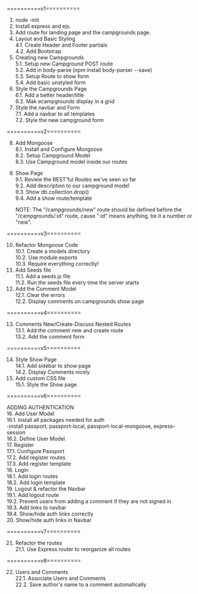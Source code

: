 ==========v1==========	

1. node -init  
2. Install express and ejs.  
3. Add route for landing page and the campgrounds page.  
4. Layout and Basic Styling  
	4.1. Create Header and Footer partials  
	4.2. Add Bootstrap  
5. Creating new Campgrounds  
	5.1. Setup new Campground POST route  
	5.2. Add in body-parse (npm install body-parser --save)  
	5.3. Setup Route to show form  
	5.4. Add basic unstyled form  
6. Style the Campgrounds Page  
	6.1. Add a better header/title  
	6.2. Mak ecampgrounds display in a grid  
7. Style the navbar and Form  
	7.1. Add a navbar to all templates  
	7.2. Style the new campground form  

==========v2==========	
  
8. Add Mongoose  
	8.1. Install and Configure Mongoose  
	8.2. Setup Campground Model  
	8.3. Use Campground model inside our routes  
9. Show Page  
	9.1. Review the REST'ful Routes we've seen so far  
	9.2. Add description to our campground model  
	9.3. Show db.collection.drop()  
	9.4. Add a show route/template  
  
	NOTE: The "/campgrounds/new" route should be defined before the "/campgrounds/:id" route, cause ":id" means anything, be it a number or "new".  
   	
==========v3==========	
  
10. Refactor Mongoose Code  
	10.1. Create a models directory  
	10.2. Use module.exports  
	10.3. Require everything correctly!  
11. Add Seeds file  
	11.1. Add a seeds.js file  
	11.2. Run the seeds file every time the server starts  
12. Add the Comment Model  
	12.1. Clear the errors  
	12.2. Display comments on campgrounds show page  
  
==========v4==========  
  
13. Comments New/Create-Discuss Nested Routes  
	13.1. Add the comment new and create route  
	13.2. Add the comment form  
  
==========v5==========  
  
14. Style Show Page  
	14.1. Add sidebar to show page  
	14.2. Display Comments nicely  
15. Add custom CSS file  
	15.1. Style the Show page  
  
==========v6==========  
  
ADDING AUTHENTICATION  
16. Add User Model  
	16.1. Install all packages needed for auth  
		-install passport, passport-local, passport-local-mongoose, express-session  
	16.2. Define User Model  
17. Register  
	17.1. Configure Passport  
	17.2. Add register routes  
	17.3. Add register template  
18. Login  
	18.1. Add login routes  
	18.2. Add login template  
19. Logout & refactor the Navbar  
	19.1. Add logout route  
	19.2. Prevent users from adding a comment if they are not signed in  
	19.3. Add links to navbar  
	19.4. Show/hide auth links correctly  
20. Show/hide auth links in Navbar  
  
==========v7==========  
  
21. Refactor the routes  
	21.1. Use Express router to reorganize all routes  
	
==========v8==========  
  
22. Users and Comments  
	22.1. Associate Users and Comments  
	22.2. Save author's name to a comment automatically  
  